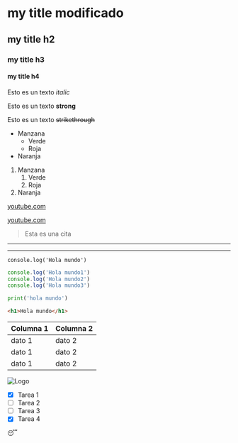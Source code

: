 <!-- HEADINGS -->
# my title modificado
## my title h2
### my title h3
#### my title h4


<!-- Edición textos -->
Esto es un texto *italic*

Esto es un texto **strong**

Esto es un texto ~~strikethrough~~

<!-- UL (Lista desordenada) -->

* Manzana
    * Verde
    * Roja
* Naranja

<!-- Lista ordenada -->

1. Manzana
    1. Verde
    2. Roja
2. Naranja

<!-- Link -->

[youtube.com](http://youtube.com)

[youtube.com](http://youtube.com "Nombre usuario sobre url")

<!-- Generar cita -->

>Esta es una cita

<!-- Generar lineas -->

---
___

<!-- Pegar lineas de codigo -->

<!-- una linea -->

`console.log('Hola mundo')`

<!-- Bloque de codigo -->

```javascript
console.log('Hola mundo1')
console.log('Hola mundo2')
console.log('Hola mundo3')
```

```python
print('hola mundo')
```

```html
<h1>Hola mundo</h1>
```

<!-- Generar tablas -->

|  Columna 1    | Columna 2    |
|---------------|--------------|
|dato 1         |dato 2        |
|dato 1         |dato 2        |
|dato 1         |dato 2        |

<!-- Insertar imagen -->

![Logo](https://upload.wikimedia.org/wikipedia/commons/thumb/9/9a/Visual_Studio_Code_1.35_icon.svg/2048px-Visual_Studio_Code_1.35_icon.svg.png "Desccripción Logo")

<!-- GITHUB Markdown -->

* [x] Tarea 1
* [ ] Tarea 2
* [ ] Tarea 3
* [x] Tarea 4

<!-- Emojis https://gist.github.com/rxaviers/7360908-->

:sleeping:

